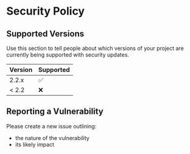 # Security Policy

## Supported Versions

Use this section to tell people about which versions of your project are
currently being supported with security updates.

| Version | Supported          |
| ------- | ------------------ |
| 2.2.x   | :white_check_mark: |
| < 2.2   | :x:                |

## Reporting a Vulnerability

Please create a new issue outlining:
- the nature of the vulnerability
- its likely impact
